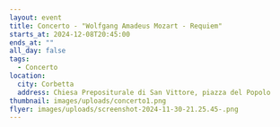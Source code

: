 ```yaml
---
layout: event
title: Concerto - "Wolfgang Amadeus Mozart - Requiem"
starts_at: 2024-12-08T20:45:00
ends_at: ""
all_day: false
tags:
  - Concerto
location:
  city: Corbetta
  address: Chiesa Prepositurale di San Vittore, piazza del Popolo
thumbnail: images/uploads/concerto1.png
flyer: images/uploads/screenshot-2024-11-30-21.25.45-.png
---
```


